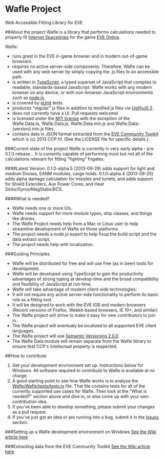 Wafle Project
=============
Web Accessible Fitting Library for EVE

##About the project
Wafle is a library that performs calculations needed to properly fit [Internet Spaceships](http://www.eveonline.com/universe/spaceships/) for the game [EVE Online](http://www.eveonline.com).

Wafle:
* runs great in the EVE in-game browser and in modern out-of-game browsers.
* requires no active server-side components.  Therefore, Wafle can be used with any web server by simply copying the .js files to an accessible path.
* is written in [TypeScript](https://typescript.codeplex.com/), a typed superset of JavaScript that compiles to readable, standards-based JavaScript.  Wafle works with any modern browser on any device, or with non-browser JavaScript environments such as [node.js](http://nodejs.org/).
* is covered by [qUnit](http://qunitjs.com/) tests.
* produces "regular" js files in addition to minified js files via [UglifyJS 2](https://github.com/mishoo/UglifyJS2).
* does not currently have a UI.  Pull requests welcome!
* is licensed under the [MIT license](http://opensource.org/licenses/MIT) with the exception of the Wafle.Data.ts, Wafle.Data.js, Wafle.Data.min.js and Wafle.Data-{version}.min.js files.
* contains data in JSON format extracted from the [EVE Community Toolkit](http://community.eveonline.com/community/fansites/toolkit/) which is (c) 2013 CCP hf. (See the LICENSE file for specific details.)

###Current state of the project
Wafle is currently in very early alpha - pre 0.1.0 release...  It is currently capable of performing most but not all of the calculations relevant for fitting "fighting" frigates.

####Latest Version:
0.1.0-alpha.5 (2013-09-29) adds support for light and medium Drones, EANM modules, cargo holds.
0.1.0-alpha.4 (2013-09-25) adds alpha damage calculation for missiles and turrets, and adds support for Shield Extenders, Aux Power Cores, and Heat Sinks/Gyros/MagStabs/BCS.

####What is needed?
* Wafle needs one or more UIs.
* Wafle needs support for more module types, ship classes, and things like drones.
* The Wafle Project needs help from a Mac or Linux user to help streamline development of Wafle on those platforms.
* The project needs a node.js expert to help fixup the build script and the data extract script.
* The project needs help with localization.

###Guiding Principles
* Wafle will be distributed for free and will use free (as in beer) tools for development.
* Wafle will be developed using TypeScript to gain the productivity advantages of strong typing at develop-time and the broad compatibility and flexibility of JavaScript at run-time.
* Wafle will take advantage of modern client-side technologies:
 * It will not require any active server-side functionality to perform its basic role as a fitting tool.
 * It will be designed to work with the EVE IGB and modern browsers (Recent versions of Firefox, Webkit-based browsers, IE 10+, and similar)
* The Wafle project will strive to make it easy for new contributors to join in.
* The Wafle project will eventualy be localized to all supported EVE client languages.
* The Wafle project will use [Semantic Versioning 2.0.0](http://semver.org/spec/v2.0.0.html).
* The Wafle Data module will remain separate from the Wafle library to ensure that CCP's intellectual property is respected.


##How to contribute
1. Get your development environment set up.  Instructions below for Windows.  All software required to contribute to Wafle is available at no charge.
2. A good starting point to see how Wafle works is to analyze the [Wafle/Wafle/tests/tests.ts](https://github.com/ShamnaSkor/WafleProject/blob/master/Wafle/Wafle/tests/tests.ts) file.  That file contains tests for all of the currently supported use cases for Wafle.  Then look at the "What is needed?" section above and dive in, or else come up with your own contribution idea.
3. If you've been able to develop something, please submit your changes as a pull request.
4. If you've just got an idea or are running into a bug, submit it in the [issues](https://github.com/ShamnaSkor/WafleProject/issues) section.

###Setting up a Wafle development environment on Windows
[See the Wiki article here](https://github.com/ShamnaSkor/WafleProject/wiki/Setting-up-a-development-environment-on-windows)

###Extracting data from the EVE Community Toolkit
[See the Wiki article here](https://github.com/ShamnaSkor/WafleProject/wiki/How-to-extract-data-from-the-EVE-Community-Toolkit)
